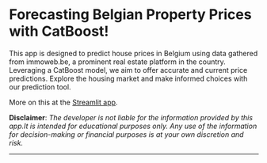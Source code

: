 Forecasting Belgian Property Prices with CatBoost!
==============================
This app is designed to predict house prices in Belgium using data gathered from immoweb.be, a prominent real estate platform in the country. Leveraging a CatBoost model, we aim to offer accurate and current price predictions. Explore the housing market and make informed choices with our prediction tool.

More on this at the [Streamlit app](https://belgian-house-price-predictor.streamlit.app/).

**Disclaimer**: _The developer is not liable for the information provided by this app.It is intended for educational purposes only. Any use of the information for decision-making or financial purposes is at your own discretion and risk._

------------
